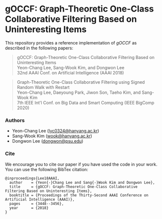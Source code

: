 # gOCCF: Graph-Theoretic One-Class Collaborative Filtering Based on Uninteresting Items
This repository provides a reference implementation of *gOCCF* as described in the following papers:
> gOCCF: Graph-Theoretic One-Class Collaborative Filtering Based on Uninteresting Items<br>
> Yeon-Chang Lee, Sang-Wook Kim, and Dongwon Lee<br>
> 32nd AAAI Conf. on Artificial Intelligence (AAAI 2018)<br>

> Graph-Theoretic One-Class Collaborative Filtering using Signed Random Walk with Restart<br>
> Yeon-Chang Lee, Daeyoung Park, Jiwon Son, Taeho Kim, and Sang-Wook Kim<br>
> 7th IEEE Int'l Conf. on Big Data and Smart Computing (IEEE BigComp 2020)<br>

### Authors
- Yeon-Chang Lee (lyc0324@hanyang.ac.kr)
- Sang-Wook Kim (wook@hanyang.ac.kr)
- Dongwon Lee (dongwon@psu.edu)

### Cite
We encourage you to cite our paper if you have used the code in your work. You can use the following BibTex citation:
```
@inproceedings{Lee18AAAI,
  author    = {Yeon{-}Chang Lee and Sang{-}Wook Kim and Dongwon Lee},
  title     = {gOCCF: Graph-Theoretic One-Class Collaborative Filtering Based on Uninteresting Items},
  booktitle = {Proceedings of the Thirty-Second AAAI Conference on Artificial Intelligence (AAAI)},
  pages     = {3448--3456},
  year      = {2018}
}
```